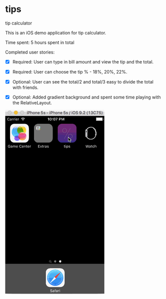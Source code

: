 # tips
tip calculator

This is an iOS demo application for tip calculator. 


Time spent: 5 hours spent in total


Completed user stories:
- [x] Required: User can type in bill amount and view the tip and the total. 
- [x] Required: User can choose the tip % - 18%, 20%, 22%. 
- [x] Optional: User can see the total/2 and total/3 easy to divide the total with friends.
- [x] Optional: Added gradient background and spent some time playing with the RelativeLayout.


![ScreenShot](https://github.com/soopark818/tips/blob/master/TipCalculator2.gif)
